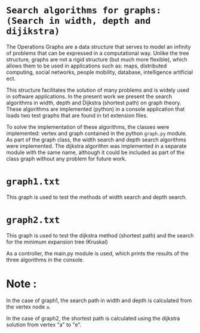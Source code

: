 
`Search algorithms for graphs: (Search in width, depth and dijikstra)`
======================================================================

The Operations Graphs are a data structure that serves to model an infinity of
problems that can be expressed in a computational way. Unlike the tree
structure, graphs are not a rigid structure (but much more flexible), which
allows them to be used in applications such as: maps, distributed computing,
social networks, people mobility, database, intelligence artificial ect.

This structure facilitates the solution of many problems and is widely used in
software applications. In the present work we present the search algorithms in
width, depth and Dijkstra (shortest path) on graph theory. These algorithms
are implemented (python) in a console application that loads two test graphs
that are found in txt extension files.


To solve the implementation of these algorithms, the classes were implemented:
vertex and graph contained in the python ``graph.py`` module. As part of the graph
class, the width search and depth search algorithms were implemented. The
dijkstra algorithm was implemented in a separate module with the same name,
although it could be included as part of the class graph without any problem
for future work.

`graph1.txt`
===========
This graph is used to test the methods of width search and depth search.

`graph2.txt`
===========
This graph is used to test the dijkstra method (shortest path) and
the search for the minimum expansion tree (Kruskal)

As a controller, the main.py module is used, which prints the results of the three algorithms in the console.

Note :
======
In the case of graph1, the search path in width and depth is calculated from
the vertex node `a`.

In the case of graph2, the shortest path is calculated using the dijkstra
solution from vertex "a" to "e".
